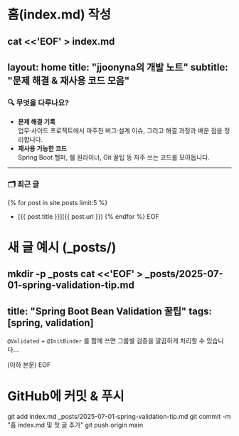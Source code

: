 # 홈(index.md) 작성
cat <<'EOF' > index.md
---
layout: home
title: "jjoonyna의 개발 노트"
subtitle: "문제 해결 & 재사용 코드 모음"
---

### 🔍 무엇을 다루나요?
- **문제 해결 기록**  
  업무·사이드 프로젝트에서 마주친 버그·설계 이슈, 그리고 해결 과정과 배운 점을 정리합니다.
- **재사용 가능한 코드**  
  Spring Boot 헬퍼, 쉘 원라이너, Git 꿀팁 등 자주 쓰는 코드를 모아둡니다.

---

### 🗂 최근 글
{% for post in site.posts limit:5 %}
- [{{ post.title }}]({{ post.url }})
{% endfor %}
EOF

# 새 글 예시 (_posts/)
mkdir -p _posts
cat <<'EOF' > _posts/2025-07-01-spring-validation-tip.md
---
title: "Spring Boot Bean Validation 꿀팁"
tags: [spring, validation]
---

`@Validated` + `@InitBinder` 를 함께 쓰면 그룹별 검증을 깔끔하게 처리할 수 있습니다…

(이하 본문)
EOF

# GitHub에 커밋 & 푸시
git add index.md _posts/2025-07-01-spring-validation-tip.md
git commit -m "홈 index.md 및 첫 글 추가"
git push origin main
